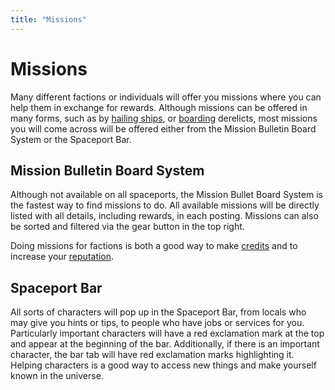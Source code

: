 ```yaml
---
title: "Missions"
---
```

# Missions

Many different factions or individuals will offer you missions where you can help them in exchange for rewards.
Although missions can be offered in many forms, such as by [hailing ships](mechanics/hailing), or [boarding](mechanics/boarding) derelicts, most missions you will come across will be offered either from the Mission Bulletin Board System or the Spaceport Bar.

## Mission Bulletin Board System

Although not available on all spaceports, the Mission Bullet Board System is the fastest way to find missions to do.
All available missions will be directly listed with all details, including rewards, in each posting.
Missions can also be sorted and filtered via the gear button in the top right.

Doing missions for factions is both a good way to make [credits](mechanics/credits) and to increase your [reputation](mechanics/reputation).

## Spaceport Bar

All sorts of characters will pop up in the Spaceport Bar, from locals who may give you hints or tips, to people who have jobs or services for you.
Particularly important characters will have a red exclamation mark at the top and appear at the beginning of the bar.
Additionally, if there is an important character, the bar tab will have red exclamation marks highlighting it.
Helping characters is a good way to access new things and make yourself known in the universe.
